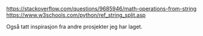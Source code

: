 
https://stackoverflow.com/questions/9685946/math-operations-from-string
https://www.w3schools.com/python/ref_string_split.asp

Også tatt inspirasjon fra andre prosjekter jeg har laget.